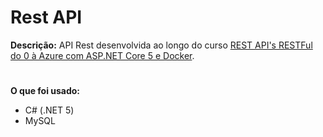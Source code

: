 # Rest API

**Descrição:** API Rest desenvolvida ao longo do curso [REST API's RESTFul do 0 à Azure com ASP.NET Core 5 e Docker](https://www.udemy.com/course/restful-apis-do-0-a-nuvem-com-aspnet-core-e-docker/).
#
**O que foi usado:**
- C# (.NET 5)
- MySQL
